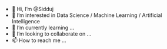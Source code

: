 - 👋 Hi, I’m @Sidduj
- 👀 I’m interested in Data Science / Machine Learning / Artificial Intelligence
- 🌱 I’m currently learning ...
- 💞️ I’m looking to collaborate on ...
- 📫 How to reach me ...

<!---
Sidduj/Sidduj is a ✨ special ✨ repository because its `README.md` (this file) appears on your GitHub profile.
You can click the Preview link to take a look at your changes.
--->
